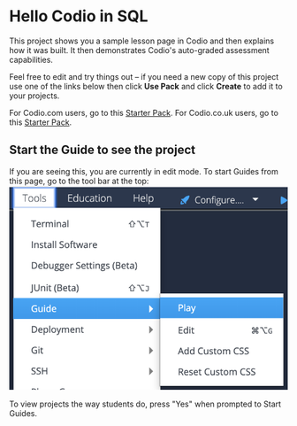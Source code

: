 # Hello Codio in SQL
This project shows you a sample lesson page in Codio and then explains how it was built. It then demonstrates Codio's auto-graded assessment capabilities.

Feel free to edit and try things out – if you need a new copy of this project use one of the links below then click **Use Pack** and click **Create** to add it to your projects.

For Codio.com users, go to this [Starter Pack](https://codio.com/home/starter-packs/20be909f-a90c-4b79-83dc-e43d656e30dc).
For Codio.co.uk users, go to this [Starter Pack](https://codio.co.uk/home/starter-packs/1a951f37-fcdf-48f5-819d-007e9080e198).


## Start the Guide to see the project
If you are seeing this, you are currently in edit mode. To start Guides from this page, go to the tool bar at the top:
![The Tools menu is in the Codio Menu bar. Select Tools, then Guide and then Play](.guides/img/playGuide.png)

To view projects the way students do, press "Yes" when prompted to Start Guides.

